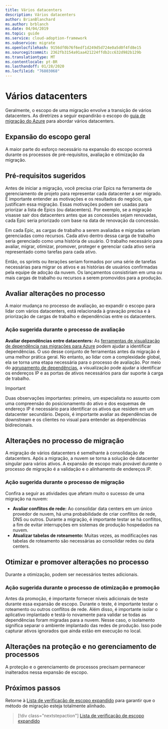 ```yaml
---
title: Vários datacenters
description: Vários datacenters
author: BrianBlanchard
ms.author: brblanch
ms.date: 04/04/2019
ms.topic: guide
ms.service: cloud-adoption-framework
ms.subservice: migrate
ms.openlocfilehash: 9156df0b76f6edf1d249d5d724e0a5d0f4fd8e15
ms.sourcegitcommit: 2362fb3154a91aa421224ffdb2cc632d982b129b
ms.translationtype: MT
ms.contentlocale: pt-BR
ms.lasthandoff: 01/28/2020
ms.locfileid: "76803068"
---
```

# <a name="multiple-datacenters"></a>Vários datacenters

Geralmente, o escopo de uma migração envolve a transição de vários datacenters. As diretrizes a seguir expandirão o escopo do [guia de migração do Azure](../azure-migration-guide/index.md) para abordar vários datacenters.

## <a name="general-scope-expansion"></a>Expansão do escopo geral

A maior parte do esforço necessário na expansão do escopo ocorrerá durante os processos de pré-requisitos, avaliação e otimização da migração.

## <a name="suggested-prerequisites"></a>Pré-requisitos sugeridos

Antes de iniciar a migração, você precisa criar Epics na ferramenta de gerenciamento de projeto para representar cada datacenter a ser migrado. É importante entender as motivações e os resultados do negócio, que justificam essa migração. Essas motivações podem ser usadas para priorizar a lista de Epics (ou datacenters). Por exemplo, se a migração visasse sair dos datacenters antes que as concessões sejam renovadas, cada Epic seria priorizado com base na data de renovação da concessão.

Em cada Epic, as cargas de trabalho a serem avaliadas e migradas seriam gerenciadas como recursos. Cada ativo dentro dessa carga de trabalho seria gerenciado como uma história de usuário. O trabalho necessário para avaliar, migrar, otimizar, promover, proteger e gerenciar cada ativo seria representado como tarefas para cada ativo.

Então, os sprints ou iterações seriam formados por uma série de tarefas necessárias para migrar os ativos e as histórias de usuários confirmadas pela equipe de adoção da nuvem. Os lançamentos consistiriam em uma ou mais cargas de trabalho ou recursos a serem promovidos para a produção.

## <a name="assess-process-changes"></a>Avaliar alterações no processo

A maior mudança no processo de avaliação, ao expandir o escopo para lidar com vários datacenters, está relacionada à gravação precisa e à priorização de cargas de trabalho e dependências entre os datacenters.

### <a name="suggested-action-during-the-assess-process"></a>Ação sugerida durante o processo de avaliação

**Avaliar dependências entre datacenters:** As [ferramentas de visualização de dependência nas migrações para Azure](https://docs.microsoft.com/azure/migrate/concepts-dependency-visualization) podem ajudar a identificar dependências. O uso desse conjunto de ferramentas antes da migração é uma melhor prática geral. No entanto, ao lidar com a complexidade global, ela se torna uma etapa necessária para o processo de avaliação. Por meio do [agrupamento de dependências](https://docs.microsoft.com/azure/migrate/how-to-create-group-machine-dependencies), a visualização pode ajudar a identificar os endereços IP e as portas de ativos necessários para dar suporte à carga de trabalho.

> [!IMPORTANT]
> Duas observações importantes: primeiro, um especialista no assunto com uma compreensão do posicionamento do ativo e dos esquemas de endereço IP é necessário para identificar os ativos que residem em um datacenter secundário. Depois, é importante avaliar as dependências de downstream e os clientes no visual para entender as dependências bidirecionais.

## <a name="migrate-process-changes"></a>Alterações no processo de migração

A migração de vários datacenters é semelhante à consolidação de datacenters. Após a migração, a nuvem se torna a solução de datacenter singular para vários ativos. A expansão de escopo mais provável durante o processo de migração é a validação e o alinhamento de endereços IP.

### <a name="suggested-action-during-the-migrate-process"></a>Ação sugerida durante o processo de migração

Confira a seguir as atividades que afetam muito o sucesso de uma migração na nuvem:

- **Avaliar conflitos de rede:** Ao consolidar data centers em um único provedor de nuvem, há uma probabilidade de criar conflitos de rede, DNS ou outros. Durante a migração, é importante testar se há conflitos, a fim de evitar interrupções em sistemas de produção hospedados na nuvem.
- **Atualizar tabelas de roteamento:** Muitas vezes, as modificações nas tabelas de roteamento são necessárias ao consolidar redes ou data centers.

## <a name="optimize-and-promote-process-changes"></a>Otimizar e promover alterações no processo

Durante a otimização, podem ser necessários testes adicionais.

### <a name="suggested-action-during-the-optimize-and-promote-process"></a>Ação sugerida durante o processo de otimização e promoção

Antes da promoção, é importante fornecer níveis adicionais de teste durante essa expansão de escopo. Durante o teste, é importante testar o roteamento ou outros conflitos de rede. Além disso, é importante isolar o aplicativo implantado e testá-lo novamente para validar se todas as dependências foram migradas para a nuvem. Nesse caso, o isolamento significa separar o ambiente implantado das redes de produção. Isso pode capturar ativos ignorados que ainda estão em execução no local.

## <a name="secure-and-manage-process-changes"></a>Alterações na proteção e no gerenciamento de processos

A proteção e o gerenciamento de processos precisam permanecer inalterados nessa expansão de escopo.

## <a name="next-steps"></a>Próximos passos

Retorne à [Lista de verificação de escopo expandido](./index.md) para garantir que o método de migração esteja totalmente alinhado.

> [!div class="nextstepaction"]
> [Lista de verificação de escopo expandido](./index.md)
